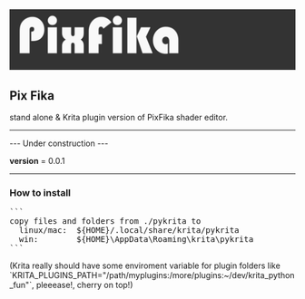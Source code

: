 <html>
<img src="./pykrita/pix_fika/resources/title_image.jpg"/>
<h2>Pix Fika</h2>
<p>stand alone & Krita plugin version of PixFika shader editor.</p>
<hr>

<p>--- Under construction ---</p>

__version__ = 0.0.1

<hr>
<h3>How to install</h3>
<pre>
```
copy files and folders from ./pykrita to
  linux/mac:  ${HOME}/.local/share/krita/pykrita
  win:        ${HOME}\AppData\Roaming\krita\pykrita
```
</pre>

<p>(Krita really should have some enviroment variable for plugin folders like
`KRITA_PLUGINS_PATH="/path/myplugins:/more/plugins:~/dev/krita_python_fun"`,
pleeease!, cherry on top!)</p>

</html>
